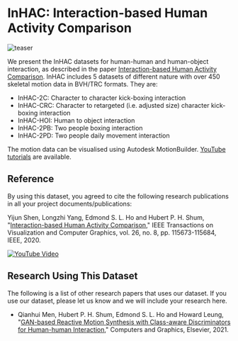 # InHAC: Interaction-based Human Activity Comparison

![teaser](https://user-images.githubusercontent.com/77708790/146571925-dc3b1e8c-d7dd-42e9-9103-1aa4e0bd5c5d.png)

<p>We present the InHAC datasets for human-human and human-object interaction, as described in the paper <a href="http://hubertshum.com/pbl_tvcg2020interaction.htm">Interaction-based Human Activity Comparison</a>. InHAC includes 5 datasets of different nature with over 450 skeletal motion data in BVH/TRC formats. They are:</p>
<ul>
  <li>InHAC-2C: Character to character kick-boxing interaction</li>
<li>InHAC-CRC: Character to retargeted (i.e. adjusted size) character kick-boxing interaction</li>
<li>InHAC-HOI: Human to object interaction</li>
<li>InHAC-2PB: Two people boxing interaction</li>
<li>InHAC-2PD: Two people daily movement interaction</li>
</ul>

The motion data can be visualised using Autodesk MotionBuilder. <a href="https://www.youtube.com/playlist?list=PLtv0q3KQ5a9rKTl3v4qwmTY2VaXemwPu8">YouTube tutorials</a> are available.

<h2>Reference</h2>
<p>By using this dataset, you agreed to cite the following research publications in all your project documents/publications:</p>
<p ">Yijun Shen, Longzhi Yang, Edmond S. L. Ho and Hubert P. H. Shum, "<a href="http://hubertshum.com/pbl_tvcg2020interaction.htm">Interaction-based Human Activity Comparison</a>," IEEE Transactions on Visualization and Computer Graphics, vol. 26, no. 8, pp. 115673-115684, IEEE, 2020.</p>

[![YouTube Video](https://img.youtube.com/vi/uI3mxo04RO0/0.jpg)](http://www.youtube.com/watch?v=uI3mxo04RO0)

<h2>Research Using This Dataset</h2>
<p>The following is a list of other research papers that uses our dataset. If you use our dataset, please let us know and we will include your research here.</p>
<ul>
<li>Qianhui Men, Hubert P. H. Shum, Edmond S. L. Ho and Howard Leung, "<a href="http://hubertshum.com/pbl_cag2021reactive.htm">GAN-based Reactive Motion Synthesis with Class-aware Discriminators for Human-human Interaction</a>," Computers and Graphics, Elsevier, 2021.</li>
<ul>

